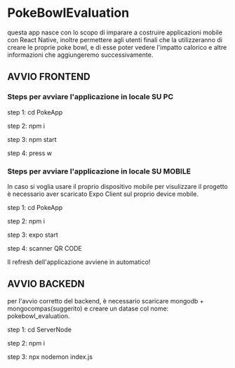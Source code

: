 # PokeBowlEvaluation
questa app nasce con lo scopo di imparare a costruire applicazioni mobile con React Native, inoltre permettere agli utenti finali che la utilizzeranno di creare le proprie poke bowl, e di esse poter vedere l'impatto calorico e altre informazioni che aggiungeremo successivamente.

## AVVIO FRONTEND

### Steps per avviare l'applicazione in locale SU PC

step 1: cd PokeApp

step 2: npm i

step 3: npm start

step 4: press w


### Steps per avviare l'applicazione in locale SU MOBILE

In caso si voglia usare il proprio dispositivo mobile per visulizzare il progetto è necessario aver scaricato Expo Client sul proprio device mobile.

step 1: cd PokeApp

step 2: npm i

step 3: expo start

step 4: scanner QR CODE

Il refresh dell'applicazione avviene in automatico!

## AVVIO BACKEDN 
per l'avvio corretto del backend, è necessario scaricare mongodb + mongocompas(suggerito) e creare un datase col nome: pokebowl_evaluation.

step 1: cd ServerNode

step 2: npm i

step 3: npx nodemon index.js

